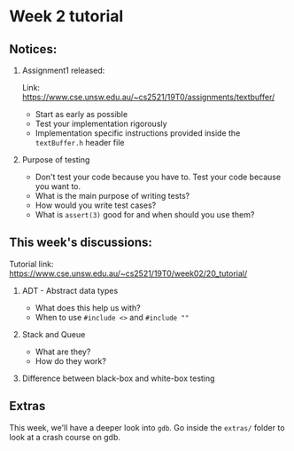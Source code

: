 # Week 2 tutorial

## Notices:

1) Assignment1 released:

   Link: https://www.cse.unsw.edu.au/~cs2521/19T0/assignments/textbuffer/

   * Start as early as possible
   * Test your implementation rigorously 
   * Implementation specific instructions provided inside the `textBuffer.h` header file

2) Purpose of testing
   * Don't test your code because you have to. Test your code because you want to.
   * What is the main purpose of writing tests?
   * How would you write test cases?
   * What is `assert(3)` good for and when should you use them?

## This week's discussions:

Tutorial link: https://www.cse.unsw.edu.au/~cs2521/19T0/week02/20_tutorial/

1) ADT - Abstract data types
   * What does this help us with?
   * When to use `#include <>` and `#include ""`

2) Stack and Queue
   * What are they?
   * How do they work?

3) Difference between black-box and white-box testing

## Extras

This week, we'll have a deeper look into `gdb`. Go inside the `extras/` folder to look at a crash course on gdb.


